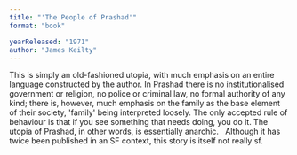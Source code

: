 ```yaml
---
title: "'The People of Prashad'"
format: "book"

yearReleased: "1971"
author: "James Keilty"
---
```

This is simply an old-fashioned utopia, with much  emphasis on an entire language constructed by the author. In Prashad there is no  institutionalised government or religion, no police or criminal law, no formal  authority of any kind; there is, however, much emphasis on the family as the  base element of their society, 'family' being interpreted loosely. The only  accepted rule of behaviour is that if you see something that needs doing, you do  it. The utopia of Prashad, in other words, is essentially anarchic.
 
Although it has twice been published in an SF  context, this story is itself not really sf.
 